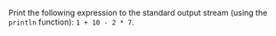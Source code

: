 Print the following expression to the standard output stream (using the `println` function): `1 + 10 - 2 * 7`.

